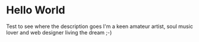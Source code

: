 # Hello World
Test to see where the description goes
I'm a keen amateur artist, soul music lover and web designer living the dream ;-)

